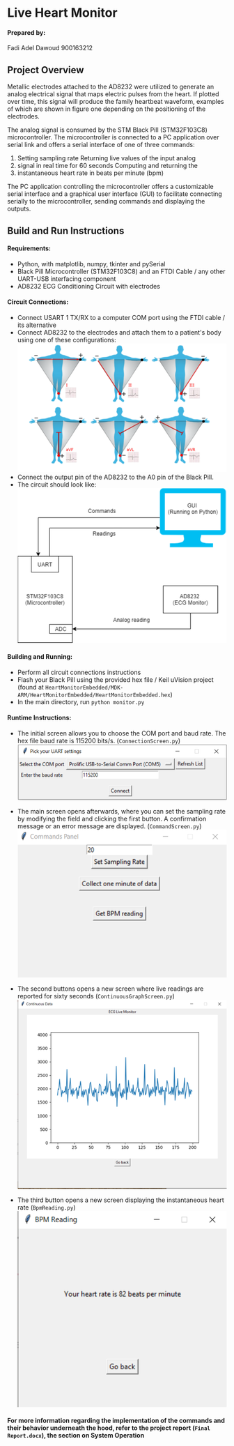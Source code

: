 # Live Heart Monitor
 #### Prepared by:
 Fadi Adel Dawoud
900163212

## Project Overview
Metallic electrodes attached to the AD8232 were utilized to generate an analog electrical signal that maps electric pulses from the heart. If plotted over time, this signal will produce the family heartbeat waveform, examples of which are shown in figure one depending on the positioning of the electrodes.

The analog signal is consumed by the STM Black Pill (STM32F103C8) microcontroller. The microcontroller is connected to a PC application over serial link and offers a serial interface of one of three commands:

1. Setting sampling rate Returning live values of the input analog
2. signal in real time for 60 seconds Computing and returning the
3. instantaneous heart rate in beats per minute (bpm)

The PC application controlling the microcontroller offers a customizable serial interface and a graphical user interface (GUI) to facilitate connecting serially to the microcontroller, sending commands and displaying the outputs.

## Build and Run Instructions
#### Requirements: 
- Python, with matplotlib, numpy, tkinter and pySerial
- Black Pill Microcontroller (STM32F103C8) and an FTDI Cable / any other UART-USB interfacing component
- AD8232 ECG Conditioning Circuit with electrodes

#### Circuit Connections:
- Connect USART 1 TX/RX to a computer COM port using the FTDI cable / its alternative
- Connect AD8232 to the electrodes and attach them to a patient's body using one of these configurations:  
![](images/electrodes.png)  
- Connect the output pin of the AD8232 to the A0 pin of the Black Pill. 
- The circuit should look like:   
![](images/architecture.png)  

#### Building and Running:
- Perform all circuit connections instructions
- Flash your Black Pill using the provided hex file / Keil uVision project (found at ```HeartMonitorEmbedded/MDK-ARM/HeartMonitorEmbedded/HeartMonitorEmbedded.hex```)
- In the main directory, run ```python monitor.py```

#### Runtime Instructions: 
- The initial screen allows you to choose the COM port and baud rate. The hex file baud rate is 115200 bits/s. (```ConnectionScreen.py```)  
![](images/connection.png)  
  
- The main screen opens afterwards, where you can set the sampling rate by modifying the field and clicking the first button. A confirmation message or an error message are displayed. (```CommandScreen.py```)  
![](images/command.png) 
  
- The second buttons opens a new screen where live readings are reported for sixty seconds (```ContinuousGraphScreen.py```)  
![](images/live.png) 
  
- The third button opens a new screen displaying the instantaneous heart rate (```BpmReading.py```)  
![](images/bpm.png)  

#### For more information regarding the implementation of the commands and their behavior underneath the hood, refer to the project report (```Final Report.docx```), the section on System Operation
